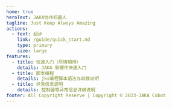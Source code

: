 ```yaml
---
home: true
heroText: JAKA协作机器人
tagline: Just Keep Always Amazing
actions:
  - text: 起步
    link: /guide/quick_start.md
    type: primary
    size: large
features:
  - title: 快速入门（尽情期待）
    details: JAKA 软硬件快速入门
  - title: 脚本编程
    details: jks编程脚本语法与函数说明
  - title: 异常信息说明
    details: 控制器等异常信息详细说明
footer: All Copyright Reserve | Copyright © 2023-JAKA Cobot
---
```

